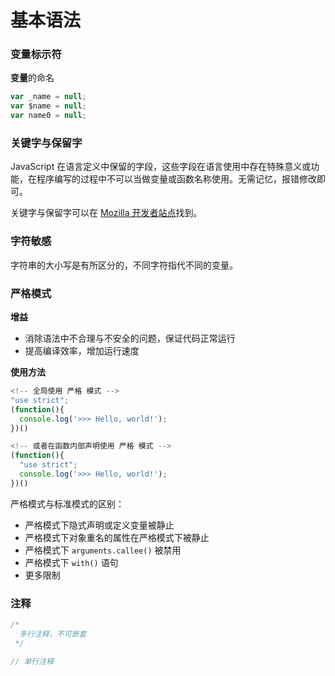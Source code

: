 # 基本语法


### 变量标示符

**变量**的命名

```javascript
var _name = null;
var $name = null;
var name0 = null;
```

### 关键字与保留字

JavaScript 在语言定义中保留的字段，这些字段在语言使用中存在特殊意义或功能，在程序编写的过程中不可以当做变量或函数名称使用。无需记忆，报错修改即可。

关键字与保留字可以在 [Mozilla 开发者站点](https://developer.mozilla.org/en-US/docs/Web/JavaScript/Reference/Lexical_grammar)找到。

### 字符敏感

字符串的大小写是有所区分的，不同字符指代不同的变量。

### 严格模式

**增益**

- 消除语法中不合理与不安全的问题，保证代码正常运行
- 提高编译效率，增加运行速度

**使用方法**

```javascript
<!-- 全局使用 严格 模式 -->
"use strict";
(function(){
  console.log('>>> Hello, world!');
})()

<!-- 或者在函数内部声明使用 严格 模式 -->
(function(){
  "use strict";
  console.log('>>> Hello, world!');
})()
```

严格模式与标准模式的区别：

- 严格模式下隐式声明或定义变量被静止
- 严格模式下对象重名的属性在严格模式下被静止
- 严格模式下 `arguments.callee()` 被禁用
- 严格模式下 `with()` 语句
- 更多限制

### 注释

```javascript
/*
  多行注释，不可嵌套
 */

// 单行注释
```
